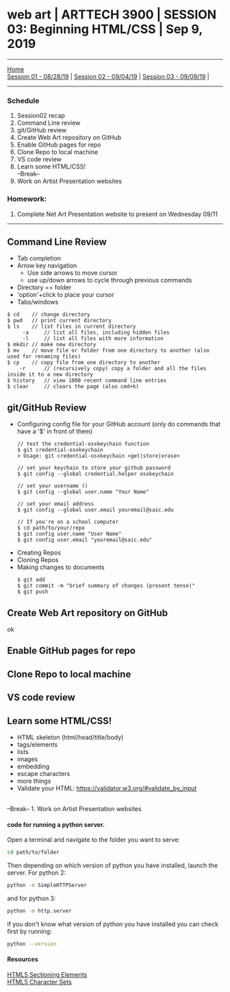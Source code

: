 # web art | ARTTECH 3900 | SESSION 03: Beginning HTML/CSS | Sep 9, 2019
___
<a href="../">Home</a><br>
<a href="https://dougrosman.github.io/saic-webart-fa19/lectures/session01">Session 01 - 08/28/19</a> | 
<a href="https://dougrosman.github.io/saic-webart-fa19/lectures/session02">Session 02 - 09/04/19</a> | 
<a href="https://dougrosman.github.io/saic-webart-fa19/lectures/session03">Session 03 - 09/09/19</a> | 

___

### Schedule

1. Session02 recap
1. Command Line review
1. git/GitHub review
1. Create Web Art repository on GitHub
1. Enable GitHub pages for repo
1. Clone Repo to local machine
1. VS code review
1. Learn some HTML/CSS! <br>
    –Break–
1. Work on Artist Presentation websites



### Homework:

1. Complete Net Art Presentation website to present on Wednesday 09/11

___

## Command Line Review
* Tab completion
* Arrow key navigation
    * Use side arrows to move cursor
    * use up/down arrows to cycle through previous commands
* Directory == folder
* 'option'+click to place your cursor
* Tabs/windows
```
$ cd    // change directory
$ pwd   // print current directory
$ ls    // list files in current directory
     -a     // list all files, including hidden files
     -l     // list all files with more information
$ mkdir // make new directory
$ mv    // move file or folder from one directory to another (also used for renaming files)
$ cp    // copy file from one directory to another
    -r      // (recursively copy) copy a folder and all the files inside it to a new directory
$ history   // view 1000 recent command line entries
$ clear     // clears the page (also cmd+k)
```

## git/GitHub Review
* Configuring config file for your GitHub account (only do commands that have a '$' in front of them)
    ```
    // test the credential-osxkeychain function
    $ git credential-osxkeychain
    > Usage: git credential-osxkeychain <get|store|erase>

    // set your keychain to store your github password
    $ git config --global credential.helper osxkeychain       

    // set your username ()
    $ git config --global user.name "Your Name"

    // set your email address
    $ git config --global user.email youremail@saic.edu

    // If you're on a school computer
    $ cd path/to/your/repo
    $ git config user.name "User Name"
    $ git config user.email "youremail@saic.edu"
    ```
* Creating Repos
* Cloning Repos
* Making changes to documents
    ```
    $ git add
    $ git commit -m "brief summary of changes (present tense)"
    $ git push
    ```

## Create Web Art repository on GitHub
 ok

## Enable GitHub pages for repo
## Clone Repo to local machine
## VS code review
## Learn some HTML/CSS!
* HTML skeleton (html/head/title/body)
* tags/elements
* lists
* images
* embedding
* escape characters
* more things
* Validate your HTML: <a href="https://validator.w3.org/#validate_by_input" target="blank">https://validator.w3.org/#validate_by_input</a>

<br>
    –Break–
1. Work on Artist Presentation websites





#### code for running a python server.
Open a terminal and navigate to the folder you want to serve:
```bash
cd path/to/folder
```
Then depending on which version of python you have installed, launch the server. For python 2:
```bash
python -m SimpleHTTPServer
```
and for python 3:
```bash
python -m http.server
```
if you don't know what version of python you have installed you can check first by running:
```bash
python --version
```

#### Resources

<a href="https://blog.teamtreehouse.com/use-html5-sectioning-elements" target="blank">HTML5 Sectioning Elements</a><br>
<a href="https://www.w3schools.com/charsets/" target="blank">HTML5 Character Sets</a><br>


